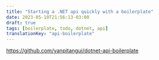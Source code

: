 ```yaml
---
title: "Starting a .NET api quickly with a boilerplate"
date: 2023-05-10T21:56:13-03:00
draft: true
tags: [boilerplate, todo, dotnet, api]
translationKey: "api-boilerplate"
---
```

https://github.com/yanpitangui/dotnet-api-boilerplate